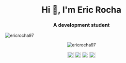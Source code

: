 <h1 align="center">Hi 👋, I'm Eric Rocha</h1>
<h3 align="center">A development student</h3>

<p align="left"> <img src="https://komarev.com/ghpvc/?username=ericrocha97" alt="ericrocha97" /> </p>

<!-- <p align="left"><img src="https://devicons.github.io/devicon/devicon.git/icons/react/react-original-wordmark.svg" alt="react" width="20" height="20"/> <img src="https://devicons.github.io/devicon/devicon.git/icons/html5/html5-original-wordmark.svg" alt="html5" width="20" height="20"/> <img src="https://devicons.github.io/devicon/devicon.git/icons/javascript/javascript-original.svg" alt="javascript" width="20" height="20"/> <img src="https://devicons.github.io/devicon/devicon.git/icons/typescript/typescript-original.svg" alt="typescript" width="20" height="20"/> <img src="https://devicons.github.io/devicon/devicon.git/icons/mongodb/mongodb-original-wordmark.svg" alt="mongodb" width="20" height="20"/> <img src="https://devicons.github.io/devicon/devicon.git/icons/mysql/mysql-original-wordmark.svg" alt="mysql" width="20" height="20"/> <img src="https://devicons.github.io/devicon/devicon.git/icons/nodejs/nodejs-original-wordmark.svg" alt="nodejs" width="20" height="20"/></p>--><p align="center"> <img src="https://github-readme-stats.vercel.app/api?username=ericrocha97&show_icons=true&theme=dark" alt="ericrocha97" /> </p> 


<p align="center">
<a href="https://twitter.com/eric__rocha" target="blank"><img align="center" src="https://cdn.jsdelivr.net/npm/simple-icons@3.0.1/icons/twitter.svg" alt="eric__rocha" height="20" width="20" /></a>
<a href="https://linkedin.com/in/eric-rocha1997" target="blank"><img align="center" src="https://cdn.jsdelivr.net/npm/simple-icons@3.0.1/icons/linkedin.svg" alt="eric-rocha1997" height="20" width="20" /></a>
<a href="https://fb.com/ericrocha2012" target="blank"><img align="center" src="https://cdn.jsdelivr.net/npm/simple-icons@3.0.1/icons/facebook.svg" alt="ericrocha2012" height="20" width="20" /></a>
<a href="https://instagram.com/eric_rocha97" target="blank"><img align="center" src="https://cdn.jsdelivr.net/npm/simple-icons@3.0.1/icons/instagram.svg" alt="eric_rocha97" height="20" width="20" /></a>
</p>
